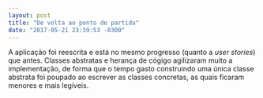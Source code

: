 ```yaml
---
layout: post
title: "De volta ao ponto de partida"
date: "2017-05-21 23:39:53 -0300"
---
```


A aplicação foi reescrita e está no mesmo progresso (quanto a *user stories*) que antes. Classes abstratas e herança de cógigo agilizaram muito a implementação, de forma que o tempo gasto construindo uma única classe abstrata foi poupado ao escrever as classes concretas, as quais ficaram menores e mais legíveis.
